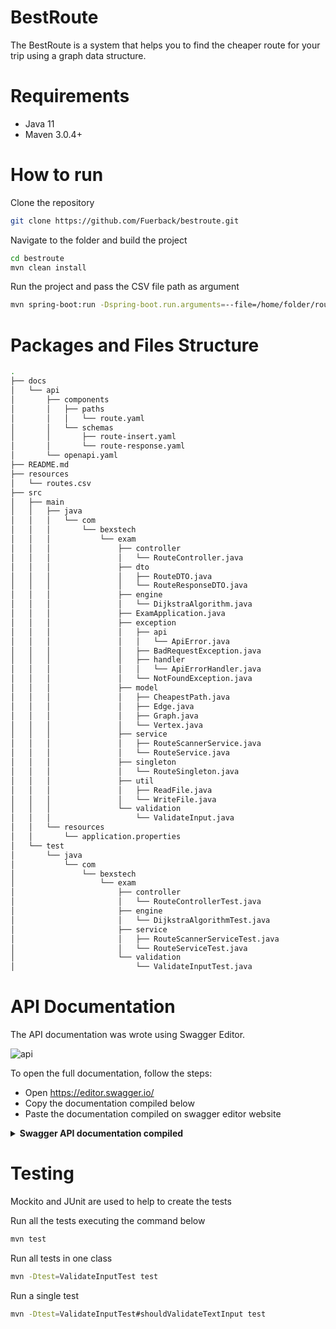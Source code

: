 # BestRoute
The BestRoute is a system that helps you to find the cheaper route for your trip using a graph data structure.

# Requirements

- Java 11
- Maven 3.0.4+

# How to run
Clone the repository
```sh
git clone https://github.com/Fuerback/bestroute.git
```

Navigate to the folder and build the project
```sh
cd bestroute
mvn clean install
```

Run the project and pass the CSV file path as argument
```sh
mvn spring-boot:run -Dspring-boot.run.arguments=--file=/home/folder/routes.csv
```

# Packages and Files Structure

```sh
.
├── docs
│	└── api
│	    ├── components
│	    │	├── paths
│	    │	│	└── route.yaml
│	    │	└── schemas
│	    │	    ├── route-insert.yaml
│	    │	    └── route-response.yaml
│	    └── openapi.yaml
├── README.md
├── resources
│	└── routes.csv
├── src
│	├── main
│	│	├── java
│	│	│	└── com
│	│	│	    └── bexstech
│	│	│	        └── exam
│	│	│	            ├── controller
│	│	│	            │	└── RouteController.java
│	│	│	            ├── dto
│	│	│	            │	├── RouteDTO.java
│	│	│	            │	└── RouteResponseDTO.java
│	│	│	            ├── engine
│	│	│	            │	└── DijkstraAlgorithm.java
│	│	│	            ├── ExamApplication.java
│	│	│	            ├── exception
│	│	│	            │	├── api
│	│	│	            │	│	└── ApiError.java
│	│	│	            │	├── BadRequestException.java
│	│	│	            │	├── handler
│	│	│	            │	│	└── ApiErrorHandler.java
│	│	│	            │	└── NotFoundException.java
│	│	│	            ├── model
│	│	│	            │	├── CheapestPath.java
│	│	│	            │	├── Edge.java
│	│	│	            │	├── Graph.java
│	│	│	            │	└── Vertex.java
│	│	│	            ├── service
│	│	│	            │	├── RouteScannerService.java
│	│	│	            │	└── RouteService.java
│	│	│	            ├── singleton
│	│	│	            │	└── RouteSingleton.java
│	│	│	            ├── util
│	│	│	            │	├── ReadFile.java
│	│	│	            │	└── WriteFile.java
│	│	│	            └── validation
│	│	│	                └── ValidateInput.java
│	│	└── resources
│	│	    └── application.properties
│	└── test
│	    └── java
│	        └── com
│	            └── bexstech
│	                └── exam
│	                    ├── controller
│	                    │	└── RouteControllerTest.java
│	                    ├── engine
│	                    │	└── DijkstraAlgorithmTest.java
│	                    ├── service
│	                    │	├── RouteScannerServiceTest.java
│	                    │	└── RouteServiceTest.java
│	                    └── validation
│	                        └── ValidateInputTest.java

```

# API Documentation

The API documentation was wrote using Swagger Editor.

![api](https://user-images.githubusercontent.com/3007452/104110886-ca846100-52ba-11eb-9369-5db7343c8e67.png)

To open the full documentation, follow the steps:

- Open https://editor.swagger.io/
- Copy the documentation compiled below
- Paste the documentation compiled on swagger editor website

<details><summary><b>Swagger API documentation compiled</b></summary>

``` yaml

openapi: 3.0.2
info:
  title: API BestRoute
  description: Best Route API description
  version: '1.0'
tags:
  - name: Route
    description: Operations related to flights routes
paths:
  /route:
    summary: Operations related to flights routes
    get:
      summary: Find the cheapest route between two locations
      tags:
        - Route
      parameters:
        - in: query
          name: source
          schema:
            type: string
          required: true
        - in: query
          name: destination
          schema:
            type: string
          required: true
      operationId: findRoute
      responses:
        '200':
          description: success
          content:
            application/json:
              schema:
                $ref: '#/components/schemas/route-response'
        '400':
          description: invalid input
        '404':
          description: no routes found
    put:
      summary: Insert a new flight route and your price
      tags:
        - Route
      requestBody:
        content:
          application/json:
            schema:
              $ref: '#/components/schemas/route-insert'
        required: true
      operationId: insertRoute
      responses:
        '204':
          description: success
        '400':
          description: invalid input
components:
  schemas:
    route-response:
      type: object
      properties:
        routeDescription:
          type: string
          example: GRU - FLN - CRT
        totalPrice:
          type: integer
          format: int32
          example: 25
    route-insert:
      type: object
      properties:
        source:
          type: string
          example: GRU
        destination:
          type: string
          example: FLN
        price:
          type: integer
          format: int32
          example: 25


```
</details>

# Testing
Mockito and JUnit are used to help to create the tests

Run all the tests executing the command below
```sh
mvn test
```
Run all tests in one class
```sh
mvn -Dtest=ValidateInputTest test
```
Run a single test
```sh
mvn -Dtest=ValidateInputTest#shouldValidateTextInput test
```
